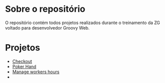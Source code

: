 # Sobre o repositório

O repositório contém todos projetos realizados durante o treinamento da ZG voltado para desenvolvedor Groovy Web.

# Projetos

- [Checkout](/Checkout)
- [Poker Hand](/PokerHand)
- [Manage workers hours](/ManageWorkersHours)
- 
